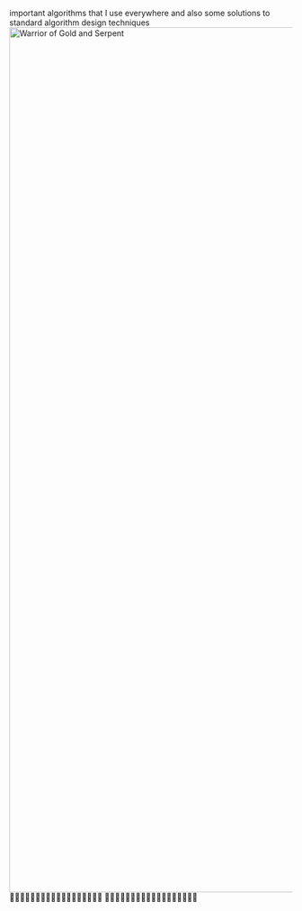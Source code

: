 important algorithms that I use everywhere and also some solutions to standard algorithm design techniques   
 <img width="1024" height="1536" alt="Warrior of Gold and Serpent" src="https://github.com/user-attachments/assets/60bcb7e5-ed57-4964-89a9-800ec8d6ae35" />
🧮🧮🧮🧮🧮🧮🧮🧮🧮🧮🧮🧮🧮🧮🧮🧮🧮🧮
🧮🧮🧮🧮🧮🧮🧮🧮🧮🧮🧮🧮🧮🧮🧮🧮🧮🧮



